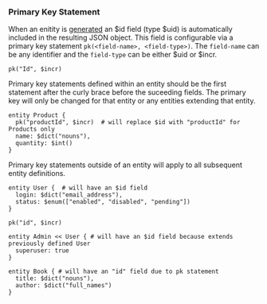 ### Primary Key Statement
When an enitity is [generated](../README.md#generating-entities-generate-expressions) an $id field (type $uid) is automatically included in the resulting JSON object. This field is configurable via a primary key statement `pk(<field-name>, <field-type>)`. The `field-name` can be any identifier and the `field-type` can be either $uid or $incr.

```example-success
pk("Id", $incr)
```

Primary key statements defined within an entity should be the first statement after the curly brace before the suceeding fields. The primary key will only be changed for that entity or any entities extending that entity.

```example-success
entity Product {
  pk("productId", $incr)  # will replace $id with "productId" for Products only
  name: $dict("nouns"),
  quantity: $int()
}
```

Primary key statements outside of an entity will apply to all subsequent entity definitions.

```example-success
entity User {  # will have an $id field
  login: $dict("email_address"),
  status: $enum(["enabled", "disabled", "pending"])
}

pk("id", $incr)

entity Admin << User { # will have an $id field because extends previously defined User
  superuser: true
}

entity Book { # will have an "id" field due to pk statement
  title: $dict("nouns"),
  author: $dict("full_names")
}
```

